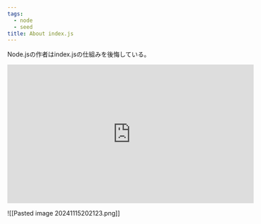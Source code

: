 ```yaml
---
tags:
  - node
  - seed
title: About index.js
---
```

Node.jsの作者はindex.jsの仕組みを後悔している。

<iframe width="560" height="315" src="https://www.youtube.com/embed/M3BM9TB-8yA?si=ARcGfjIM1BcPxvxH&amp;start=893" title="YouTube video player" frameborder="0" allow="accelerometer; autoplay; clipboard-write; encrypted-media; gyroscope; picture-in-picture; web-share" referrerpolicy="strict-origin-when-cross-origin" allowfullscreen></iframe>

![[Pasted image 20241115202123.png]]
